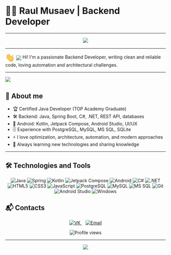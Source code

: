 # 👨‍💻 Raul Musaev | Backend Developer

---

<p align="center">
  <img src="https://readme-typing-svg.demolab.com?font=Fira+Code&size=28&pause=1000&color=00BFFF&center=true&vCenter=true&width=700&lines=Hi!+I'm+RaulStorm;Backend+Developer;Java+%7C+Spring+%7C+Kotlin+%7C+Jetpack+Compose;I+love+clean+code+and+engineering+challenges"/>
</p>

---

<img src="https://raw.githubusercontent.com/ABSphreak/ABSphreak/master/gifs/Hi.gif" width="30px" style="vertical-align:middle;"/> <img src="https://media.giphy.com/media/qgQUggAC3Pfv687qPC/giphy.gif" width="30px" style="vertical-align:middle;"/> Hi! I'm a passionate Backend Developer, writing clean and reliable code, loving automation and architectural challenges.

---

<img src="https://readme-typing-svg.demolab.com?font=Fira+Code&size=18&pause=1000&color=00BFFF&center=true&vCenter=true&width=700&lines=---+---+---+---+---+---+---+---+---+---+---+---+---+---+---+---+---+---+---+---"/>

## 📝 About me

- 🏆 Certified Java Developer (TOP Academy Graduate)
- 🛠️ Backend: Java, Spring Boot, C#, .NET, REST API, databases
- 📱 Android: Kotlin, Jetpack Compose, Android Studio, UI/UX
- 🗄️ Experience with PostgreSQL, MySQL, MS SQL, SQLite
- ⚡ I love optimization, architecture, automation, and modern approaches
- 🌱 Always learning new technologies and sharing knowledge

---

## 🛠️ Technologies and Tools

<p align="center">
  <img src="https://cdn.jsdelivr.net/gh/devicons/devicon/icons/java/java-original.svg" width="40" alt="Java"/>
  <img src="https://cdn.jsdelivr.net/gh/devicons/devicon/icons/spring/spring-original.svg" width="40" alt="Spring"/>
  <img src="https://cdn.jsdelivr.net/gh/devicons/devicon/icons/kotlin/kotlin-original.svg" width="40" alt="Kotlin"/>
  <img src="https://raw.githubusercontent.com/simple-icons/simple-icons/develop/icons/jetpackcompose.svg" width="40" alt="Jetpack Compose"/>
  <img src="https://cdn.jsdelivr.net/gh/devicons/devicon/icons/android/android-original.svg" width="40" alt="Android"/>
  <img src="https://cdn.jsdelivr.net/gh/devicons/devicon/icons/csharp/csharp-original.svg" width="40" alt="C#"/>
  <img src="https://cdn.jsdelivr.net/gh/devicons/devicon/icons/dot-net/dot-net-original.svg" width="40" alt=".NET"/>
  <img src="https://cdn.jsdelivr.net/gh/devicons/devicon/icons/html5/html5-original.svg" width="40" alt="HTML5"/>
  <img src="https://cdn.jsdelivr.net/gh/devicons/devicon/icons/css3/css3-original.svg" width="40" alt="CSS3"/>
  <img src="https://cdn.jsdelivr.net/gh/devicons/devicon/icons/javascript/javascript-original.svg" width="40" alt="JavaScript"/>
  <img src="https://cdn.jsdelivr.net/gh/devicons/devicon/icons/postgresql/postgresql-original.svg" width="40" alt="PostgreSQL"/>
  <img src="https://cdn.jsdelivr.net/gh/devicons/devicon/icons/mysql/mysql-original.svg" width="40" alt="MySQL"/>
  <img src="https://cdn.jsdelivr.net/gh/devicons/devicon/icons/microsoftsqlserver/microsoftsqlserver-plain.svg" width="40" alt="MS SQL"/>
  <img src="https://cdn.jsdelivr.net/gh/devicons/devicon/icons/git/git-original.svg" width="40" alt="Git"/>
  <img src="https://cdn.jsdelivr.net/gh/devicons/devicon/icons/androidstudio/androidstudio-original.svg" width="40" alt="Android Studio"/>
  <img src="https://cdn.jsdelivr.net/gh/devicons/devicon/icons/windows8/windows8-original.svg" width="40" alt="Windows"/>
</p>

## 📬 Contacts

<div align="center">
  <a href="https://vk.com/raul.musaev" target="_blank">
    <img src="https://upload.wikimedia.org/wikipedia/commons/2/21/VK.com-logo.svg" width="32" alt="VK"/>
  </a>
  &nbsp;&nbsp;
  <a href="mailto:raul.musayev.0505@mail.ru">
    <img src="https://img.icons8.com/color/48/000000/new-post.png" width="32" alt="Email"/>
  </a>
</div>

<p align="center">
  <img src="https://komarev.com/ghpvc/?username=RaulStorm&style=flat-square" alt="Profile views"/>
</p>

---

<p align="center">
  <img src="https://capsule-render.vercel.app/api?type=waving&color=0:00c3ff,100:ffff1c&height=120&section=footer"/>
</p>

